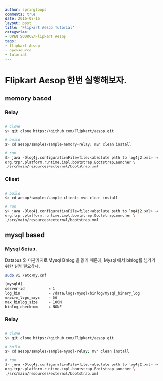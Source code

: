 ```yaml
---
author: springloops
comments: true
date: 2016-08-16
layout: post
title: 'Flipkart Aesop Tutorial'
categories:
- OPEN SOURCE/Flipkart Aesop
tags:
- flipkart Aesop
- opensource
- tutorial
---
```


# Flipkart Aesop 한번 실행해보자.

## memory based

### Relay

```bash

# clone
$> git clone https://github.com/Flipkart/aesop.git

# build
$> cd aesop/samples/sample-memory-relay; mvn clean install

# run
$> java -Dlog4j.configurationFile=file:<absolute path to log4j2.xml> -cp "./target/*:./target/lib/*" \
org.trpr.platform.runtime.impl.bootstrap.BootstrapLauncher \
./src/main/resources/external/bootstrap.xml

```


### Client

```bash

# build
$> cd aesop/samples/sample-client; mvn clean install

# run
$> java -Dlog4j.configurationFile=file:<absolute path to log4j2.xml> -cp "./target/*:./target/lib/*" \
org.trpr.platform.runtime.impl.bootstrap.BootstrapLauncher \
./src/main/resources/external/bootstrap.xml

```

## mysql based

### Mysql Setup.
Databus 와 마찬가지로 Mysql Binlog 을 읽기 때문에, Mysql 에서 binlog를 남기기 위한 설정 필요하다.

```bash
sudo vi /etc/my.cnf

[mysqld]
server-id           = 1
log_bin             = /data/logs/mysql/binlog/mysql_binary_log
expire_logs_days    = 30
max_binlog_size     = 100M
binlog_checksum     = NONE
```

### Relay

```bash

# clone
$> git clone https://github.com/Flipkart/aesop.git

# build
$> cd aesop/samples/sample-mysql-relay; mvn clean install

# run
$> java -Dlog4j.configurationFile=file:<absolute path to log4j2.xml> -cp "./target/*:./target/lib/*" \
org.trpr.platform.runtime.impl.bootstrap.BootstrapLauncher \
./src/main/resources/external/bootstrap.xml

```
